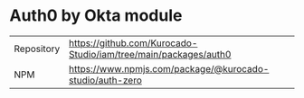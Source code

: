 # Auth0 by Okta module

|            |                                                                   |
| ---------- | ----------------------------------------------------------------- |
| Repository | <https://github.com/Kurocado-Studio/iam/tree/main/packages/auth0> |
| NPM        | <https://www.npmjs.com/package/@kurocado-studio/auth-zero>        |
